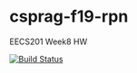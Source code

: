 # csprag-f19-rpn
EECS201 Week8 HW

[![Build Status](https://travis-ci.org/yajzhao/csprag-f19-rpn.svg?branch=master)](https://travis-ci.org/yajzhao/csprag-f19-rpn)

